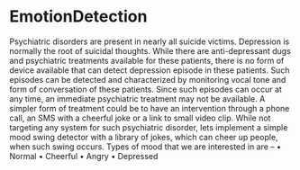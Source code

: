 # EmotionDetection
Psychiatric disorders are present in nearly all suicide victims. Depression is normally the root of suicidal thoughts. While there are anti-depressant dugs and psychiatric treatments available for these patients, there is no form of device available that can detect depression episode in these patients. Such episodes can be detected and characterized by monitoring vocal tone and form of conversation of these patients. Since such episodes can occur at any time, an immediate psychiatric treatment may not be available. A simpler form of treatment could be to have an intervention through a phone call, an SMS with a cheerful joke or a link to small video clip. While not targeting any system for such psychiatric disorder, lets implement a simple mood swing detector with a library of jokes, which can cheer up people, when such swing occurs. Types of mood that we are interested in are – • Normal • Cheerful • Angry • Depressed

